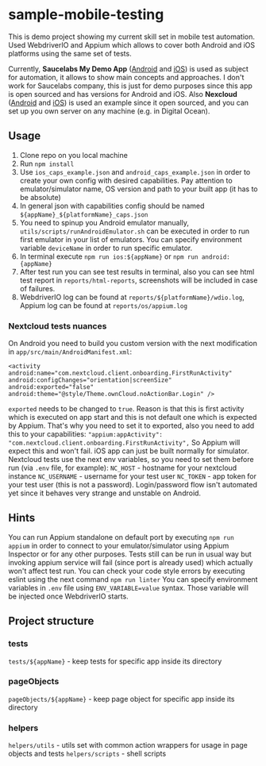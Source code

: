 # sample-mobile-testing
This is demo project showing my current skill set in mobile test automation.
Used WebdriverIO and Appium which allows to cover both Android and iOS platforms using the same set of tests.

Currently, **Saucelabs My Demo App** ([Android](https://github.com/saucelabs/my-demo-app-android) and [iOS](https://github.com/saucelabs/my-demo-app-ios)) is used as subject for automation, it allows to show main concepts and approaches. I don't work for Saucelabs company, this is just for demo purposes since this app is open sourced and has versions for Android and iOS.
Also **Nexcloud** ([Android](https://github.com/nextcloud/android) and [iOS](https://github.com/nextcloud/ios)) is used an example since it open sourced, and you can set up you own server on any machine (e.g. in Digital Ocean).

## Usage
1. Clone repo on you local machine
2. Run `npm install`
3. Use `ios_caps_example.json` and `android_caps_example.json` in order to create your own config with desired capabilities. Pay attention to emulator/simulator name, OS version and path to your built app (it has to be absolute)
4. In general json with capabilities config should be named `${appName}_${platformName}_caps.json`
5. You need to spinup you Android emulator manually, `utils/scripts/runAndroidEmulator.sh` can be executed in order to run first emulator in your list of emulators. You can specify environment variable `deviceName` in order to run specific emulator.
6. In terminal execute `npm run ios:${appName}` or `npm run android:{appName}`
7. After test run you can see test results in terminal, also you can see html test report in `reports/html-reports`, screenshots will be included in case of failures.
8. WebdriverIO log can be found at `reports/${platformName}/wdio.log`, Appium log can be found at `reports/os/appium.log`

### Nextcloud tests nuances
On Android you need to build you custom version with the next modification in `app/src/main/AndroidManifest.xml`:
```
<activity
android:name="com.nextcloud.client.onboarding.FirstRunActivity"
android:configChanges="orientation|screenSize"
android:exported="false"
android:theme="@style/Theme.ownCloud.noActionBar.Login" />
```
`exported` needs to be changed to `true`. Reason is that this is first activity which is executed on app start and this is not default one which is expected by Appium. That's why you need to set it to exported, also you need to add this to your capabilities:
`"appium:appActivity": "com.nextcloud.client.onboarding.FirstRunActivity",`
So Appium will expect this and won't fail.
iOS app can just be built normally for simulator.
Nextcloud tests use the next env variables, so you need to set them before run (via `.env` file, for example):
`NC_HOST` - hostname for your nextcloud instance
`NC_USERNAME` - username for your test user
`NC_TOKEN` - app token for your test user (this is not a password).
Login/password flow isn't automated yet since it behaves very strange and unstable on Android.

## Hints
You can run Appium standalone on default port by executing `npm run appium` in order to connect to your emulator/simulator using Appium Inspector or for any other purposes. Tests still can be run in usual way but invoking appium service will fail (since port is already used) which actually won't affect test run.
You can check your code style errors by executing eslint using the next command `npm run linter`
You can specify environment variables in `.env` file using `ENV_VARIABLE=value` syntax. Those variable will be injected once WebdriverIO starts.


## Project structure
### tests
`tests/${appName}` - keep tests for specific app inside its directory
### pageObjects
`pageObjects/${appName}` - keep page object for specific app inside its directory
### helpers
`helpers/utils` - utils set with common action wrappers for usage in page objects and tests
`helpers/scripts` - shell scripts